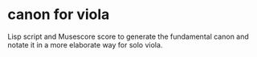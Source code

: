 # canon for viola
Lisp script and Musescore score to generate the fundamental canon and notate it in a more elaborate way for solo viola.

